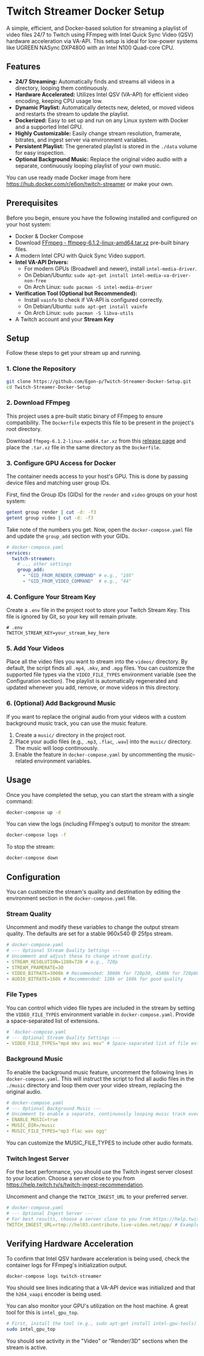 # Twitch Streamer Docker Setup

A simple, efficient, and Docker-based solution for streaming a playlist of video files 24/7 to Twitch using FFmpeg with Intel Quick Sync Video (QSV) hardware acceleration via VA-API. This setup is ideal for low-power systems like UGREEN NASync DXP4800 with an Intel N100 Quad-core CPU.

## Features

-   **24/7 Streaming:** Automatically finds and streams all videos in a directory, looping them continuously.
-   **Hardware Accelerated:** Utilizes Intel QSV (VA-API) for efficient video encoding, keeping CPU usage low.
-   **Dynamic Playlist:** Automatically detects new, deleted, or moved videos and restarts the stream to update the playlist.
-   **Dockerized:** Easy to set up and run on any Linux system with Docker and a supported Intel GPU.
-   **Highly Customizable:** Easily change stream resolution, framerate, bitrates, and ingest server via environment variables.
-   **Persistent Playlist:** The generated playlist is stored in the `./data` volume for easy inspection.
-   **Optional Background Music:** Replace the original video audio with a separate, continuously looping playlist of your own music.

You can use ready made Docker image from here https://hub.docker.com/r/e6on/twitch-streamer or make your own.

## Prerequisites

Before you begin, ensure you have the following installed and configured on your host system:

-   Docker & Docker Compose
-   Download [FFmpeg - ffmpeg-6.1.2-linux-amd64.tar.xz](https://github.com/AkashiSN/ffmpeg-docker/releases) pre-built binary files.
-   A modern Intel CPU with Quick Sync Video support.
-   **Intel VA-API Drivers:**
    -   For modern GPUs (Broadwell and newer), install `intel-media-driver`.
    -   On Debian/Ubuntu: `sudo apt-get install intel-media-va-driver-non-free`
    -   On Arch Linux: `sudo pacman -S intel-media-driver`
-   **Verification Tool (Optional but Recommended):**
    -   Install `vainfo` to check if VA-API is configured correctly.
    -   On Debian/Ubuntu: `sudo apt-get install vainfo`
    -   On Arch Linux: `sudo pacman -S libva-utils`
-   A Twitch account and your **Stream Key**

## Setup

Follow these steps to get your stream up and running.

### 1. Clone the Repository

```bash
git clone https://github.com/Egon-p/Twitch-Streamer-Docker-Setup.git
cd Twitch-Streamer-Docker-Setup
```

### 2. Download FFmpeg

This project uses a pre-built static binary of FFmpeg to ensure compatibility. The `Dockerfile` expects this file to be present in the project's root directory.

Download `ffmpeg-6.1.2-linux-amd64.tar.xz` from this [release page](https://github.com/AkashiSN/ffmpeg-docker/releases) and place the `.tar.xz` file in the same directory as the `Dockerfile`.

### 3. Configure GPU Access for Docker

The container needs access to your host's GPU. This is done by passing device files and matching user group IDs.

First, find the Group IDs (GIDs) for the `render` and `video` groups on your host system:

```bash
getent group render | cut -d: -f3
getent group video | cut -d: -f3
```

Take note of the numbers you get. Now, open the `docker-compose.yaml` file and update the `group_add` section with your GIDs.

```yaml
# docker-compose.yaml
services:
  twitch-streamer:
    # ... other settings
    group_add:
      - "GID_FROM_RENDER_COMMAND" # e.g., "105"
      - "GID_FROM_VIDEO_COMMAND"  # e.g., "44"
```

### 4. Configure Your Stream Key

Create a `.env` file in the project root to store your Twitch Stream Key. This file is ignored by Git, so your key will remain private.

```dotenv
# .env
TWITCH_STREAM_KEY=your_stream_key_here
```

### 5. Add Your Videos

Place all the video files you want to stream into the `videos/` directory. By default, the script finds all `.mp4`, `.mkv`, and `.mpg` files. You can customize the supported file types via the `VIDEO_FILE_TYPES` environment variable (see the Configuration section). The playlist is automatically regenerated and updated whenever you add, remove, or move videos in this directory.

### 6. (Optional) Add Background Music

If you want to replace the original audio from your videos with a custom background music track, you can use the music feature.

1.  Create a `music/` directory in the project root.
2.  Place your audio files (e.g., `.mp3`, `.flac`, `.wav`) into the `music/` directory. The music will loop continuously.
3.  Enable the feature in `docker-compose.yaml` by uncommenting the music-related environment variables.

## Usage

Once you have completed the setup, you can start the stream with a single command:

```bash
docker-compose up -d
```

You can view the logs (including FFmpeg's output) to monitor the stream:

```bash
docker-compose logs -f
```

To stop the stream:

```bash
docker-compose down
```

## Configuration

You can customize the stream's quality and destination by editing the environment section in the `docker-compose.yaml` file.

### Stream Quality

Uncomment and modify these variables to change the output stream quality. The defaults are set for a stable 960x540 @ 25fps stream.

```yaml
# docker-compose.yaml
# --- Optional Stream Quality Settings ---
# Uncomment and adjust these to change stream quality.
- STREAM_RESOLUTION=1280x720 # e.g., 720p
- STREAM_FRAMERATE=30
- VIDEO_BITRATE=3000k # Recommended: 3000k for 720p30, 4500k for 720p60
- AUDIO_BITRATE=160k # Recommended: 128k or 160k for good quality
```
### File Types

You can control which video file types are included in the stream by setting the `VIDEO_FILE_TYPES` environment variable in `docker-compose.yaml`. Provide a space-separated list of extensions.

```yaml
# `docker-compose.yaml
# --- Optional Stream Quality Settings ---
- VIDEO_FILE_TYPES="mp4 mkv avi mov" # Space-separated list of file extensions
```

### Background Music

To enable the background music feature, uncomment the following lines in `docker-compose.yaml`. This will instruct the script to find all audio files in the `./music` directory and loop them over your video stream, replacing the original audio.

```yaml
# docker-compose.yaml
# --- Optional Background Music ---
# Uncomment to enable a separate, continuously looping music track over your videos.
- ENABLE_MUSIC=true
- MUSIC_DIR=/music
- MUSIC_FILE_TYPES="mp3 flac wav ogg"
```

You can customize the MUSIC_FILE_TYPES to include other audio formats.


### Twitch Ingest Server

For the best performance, you should use the Twitch ingest server closest to your location. Choose a server close to you from https://help.twitch.tv/s/twitch-ingest-recommendation.

Uncomment and change the `TWITCH_INGEST_URL` to your preferred server.

```yaml
# docker-compose.yaml
# --- Optional Ingest Server ---
# For best results, choose a server close to you from https://help.twitch.tv/s/twitch-ingest-recommendation
TWITCH_INGEST_URL=rtmp://hel03.contribute.live-video.net/app/ # Example: Europe, Finland, Helsinki
```

## Verifying Hardware Acceleration

To confirm that Intel QSV hardware acceleration is being used, check the container logs for FFmpeg's initialization output.

```bash
docker-compose logs twitch-streamer
```

You should see lines indicating that a VA-API device was initialized and that the `h264_vaapi` encoder is being used.

You can also monitor your GPU's utilization on the host machine. A great tool for this is `intel_gpu_top`.

```bash
# First, install the tool (e.g., sudo apt-get install intel-gpu-tools)
sudo intel_gpu_top
```

You should see activity in the "Video" or "Render/3D" sections when the stream is active.
